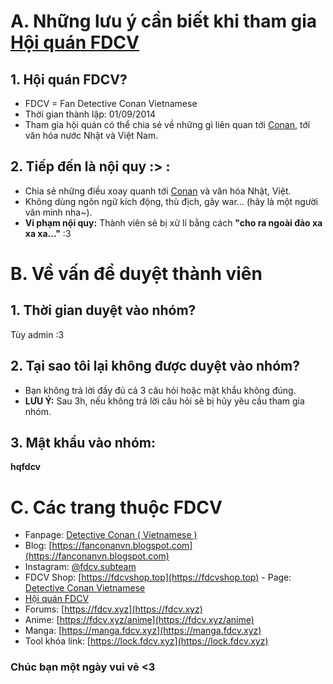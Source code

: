 # A. Những lưu ý cần biết khi tham gia [Hội quán FDCV](https://www.facebook.com/groups/1443094679272941)
## 1. Hội quán FDCV?
* FDCV = Fan Detective Conan Vietnamese
* Thời gian thành lập: 01/09/2014
* Tham gia hội quán có thể chia sẻ về những gì liên quan tới [Conan](#), tới văn hóa nước Nhật và Việt Nam.

## 2. Tiếp đến là nội quy :> :
* Chia sẻ những điều xoay quanh tới [Conan](#) và văn hóa Nhật, Việt.
* Không dùng ngôn ngữ kích động, thù địch, gây war... (hãy là một người văn minh nha~).
* **Vi phạm nội quy:** Thành viên sẽ bị xử lí bằng cách **"cho ra ngoài đảo xa xa xa..."** :3 

# B. Về vấn đề duyệt thành viên
## 1. Thời gian duyệt vào nhóm?
Tùy admin :3
## 2. Tại sao tôi lại không được duyệt vào nhóm?
* Bạn không trả lời đầy đủ cả 3 câu hỏi hoặc mật khẩu không đúng.
* **LƯU Ý:** Sau 3h, nếu không trả lời câu hỏi sẽ bị hủy yêu cầu tham gia nhóm.

## 3. Mật khẩu vào nhóm: 
**hqfdcv**

# C. Các trang thuộc **FDCV**
* Fanpage: [Detective Conan ( Vietnamese )](https://www.facebook.com/fanDetectiveConan)
* Blog: [https://fanconanvn.blogspot.com](https://fanconanvn.blogspot.com)
* Instagram: [@fdcv.subteam](https://www.instagram.com/)
* FDCV Shop: [https://fdcvshop.top](https://fdcvshop.top) - Page: [Detective Conan Vietnamese](https://www.facebook.com/fdcvshop)
* [Hội quán FDCV](https://www.facebook.com/groups/fanconandc)
* Forums: [https://fdcv.xyz](https://fdcv.xyz)
* Anime: [https://fdcv.xyz/anime](https://fdcv.xyz/anime)
* Manga: [https://manga.fdcv.xyz](https://manga.fdcv.xyz)
* Tool khóa link: [https://lock.fdcv.xyz](https://lock.fdcv.xyz)

### Chúc bạn một ngày vui vẻ <3
